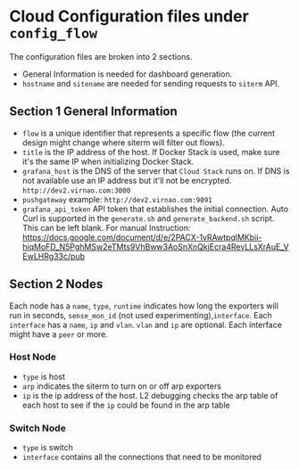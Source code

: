 # Cloud Configuration files under `config_flow`
The configuration files are broken into 2 sections.
- General Information is needed for dashboard generation.
- `hostname` and `sitename` are needed for sending requests to `siterm` API.


## Section 1 General Information
- `flow` is a unique identifier that represents a specific flow (the current design might change where siterm will filter out flows).
- `title` is the IP address of the host. If Docker Stack is used, make sure it's the same IP when initializing Docker Stack.
- `grafana_host` is the DNS of the server that `Cloud Stack` runs on. If DNS is not available use an IP address but it'll not be encrypted. `http://dev2.virnao.com:3000`
- `pushgateway` example: `http://dev2.virnao.com:9091`
- `grafana_api_token` API token that establishes the initial connection. Auto Curl is supported in the `generate.sh` and `generate_backend.sh` script. This can be left blank. For manual
Instruction: https://docs.google.com/document/d/e/2PACX-1vRAwtpqlMKbii-hiqMoFD_N5PghMSw2eTMts9VhBww3AoSnXnQkjEcra4ReyLLsXrAuE_VEwLHRg33c/pub

## Section 2 Nodes
Each node has a `name`, `type`, `runtime` indicates how long the exporters will run in seconds, `sense_mon_id` (not used experimenting),`interface`. Each `interface` has a `name`, `ip` and `vlan`. `vlan` and `ip` are optional. Each interface might have a `peer` or more.

### Host Node
- `type` is host
- `arp` indicates the siterm to turn on or off arp exporters
- `ip` is the ip address of the host. L2 debugging checks the arp table of each host to see if the `ip` could be found in the arp table 

### Switch Node
- `type` is switch
- `interface` contains all the connections that need to be monitored